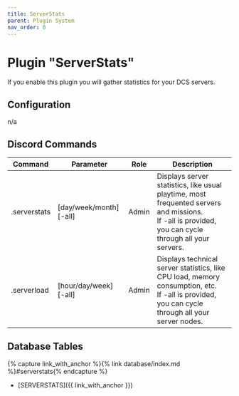 ```yaml
---
title: ServerStats
parent: Plugin System
nav_order: 0
---
```


# Plugin "ServerStats"

If you enable this plugin you will gather statistics for your DCS servers.<br/>

## Configuration

n/a

## Discord Commands

| Command      | Parameter               | Role  | Description                                                                                                                                             |
|--------------|-------------------------|-------|---------------------------------------------------------------------------------------------------------------------------------------------------------|
| .serverstats | [day/week/month] [-all] | Admin | Displays server statistics, like usual playtime, most frequented servers and missions.<br/>If -all is provided, you can cycle through all your servers. |
| .serverload  | [hour/day/week] [-all]  | Admin | Displays technical server statistics, like CPU load, memory consumption, etc.<br/>If -all is provided, you can cycle through all your server nodes.     |

## Database Tables

{% capture link_with_anchor %}{% link database/index.md %}#serverstats{% endcapture %}
- [SERVERSTATS]({{ link_with_anchor }})
